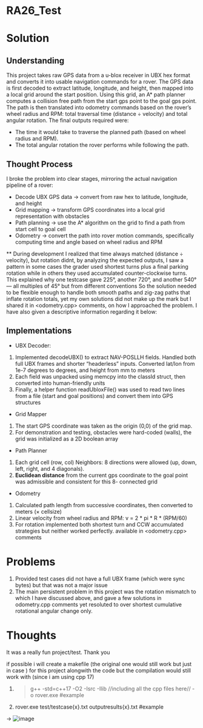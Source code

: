 # RA26_Test
# Solution
## Understanding
This project takes raw GPS data from a u-blox receiver in UBX hex format and converts it into usable navigation commands for a rover. The GPS data is first decoded to extract latitude, longitude, and height, then mapped into a local grid around the start position. Using this grid, an A* path planner computes a collision free path from the start gps point to the goal gps point. The path is then translated into odometry commands based on the rover’s wheel radius and RPM: total traversal time (distance ÷ velocity) and total angular rotation. 
The final outputs required were:
* The time it would take to traverse the planned path (based on wheel radius and RPM).
* The total angular rotation the rover performs while following the path.

## Thought Process
I broke the problem into clear stages, mirroring the actual navigation pipeline of a rover:
* Decode UBX GPS data → convert from raw hex to latitude, longitude, and height
* Grid mapping → transform GPS coordinates into a local grid representation with obstacles
* Path planning → use the A* algorithm on the grid to find a path from start cell to goal cell
* Odometry → convert the path into rover motion commands, specifically computing time and angle   based on wheel radius and RPM

** During development I realized that time always matched (distance ÷ velocity), but rotation didnt, by analyzing the expected outputs, I saw a pattern in some cases the grader used shortest turns plus a final parking rotation while in others they used accumulated counter-clockwise turns. This explained why one testcase gave 225°, another 720°, and another 540° — all multiples of 45° but from different conventions
So the solution needed to be flexible enough to handle both smooth paths and zig-zag paths that inflate rotation totals, yet my own solutions did not make up the mark but I shared it in <odometry.cpp> comments, on how I approached the problem. I have also given a descriptive information regarding it below:

## Implementations
* UBX Decoder:
1.  Implemented decodeUBX() to extract NAV-POSLLH fields. Handled both full UBX frames and shorter “headerless” inputs. Converted lat/lon from 1e-7 degrees to degrees, and height from mm to meters
2. Each field was unpacked using memcpy into the classId struct, then converted into human-friendly units
3. Finally, a helper function readUbloxFile() was used to read two lines from a file (start and goal positions) and convert them into GPS structures

* Grid Mapper 
1. The start GPS coordinate was taken as the origin (0,0) of the grid map.
2. For demonstration and testing, obstacles were hard-coded (walls), the grid was initialized as a 2D boolean array

* Path Planner 
1. Each grid cell (row, col) Neighbors: 8 directions were allowed (up, down, left, right, and 4 diagonals).
2. **Euclidean distance** from the current gps coordinate to the goal point was admissible and consistent for this 8- connected grid 

* Odometry
1. Calculated path length from successive coordinates, then converted to meters (× cellsize)
2. Linear velocity from wheel radius and RPM: v = 2 * pi * R * (RPM/60)
3. For rotation implemented both shortest turn and CCW accumulated strategies but neither worked perfectly. available in <odometry.cpp> comments


# Problems
1. Provided test cases did not have a full UBX frame (which were sync bytes) but that was not a major issue 
2. The main persistent problem in this project was the rotation mismatch to which I have discussed above, and gave a few solutions in odometry.cpp comments yet resoluted to over shortest cumulative rotational angular change only.

# Thoughts
It was a really fun project/test. Thank you

if possible i will create a makefile (the original one would still work but just in case ) for this project alongwith the code but the compilation would still work with (since i am using cpp 17)
1.  >g++ -std=c++17 -O2 -Isrc -Ilib //including all the cpp files here// -o rover.exe #example

2. rover.exe test/testcase{x}.txt outputresults{x}.txt #example


-> ![image](https://github.com/user-attachments/assets/314e5dd8-536b-48d1-a423-3d4391174e08)
